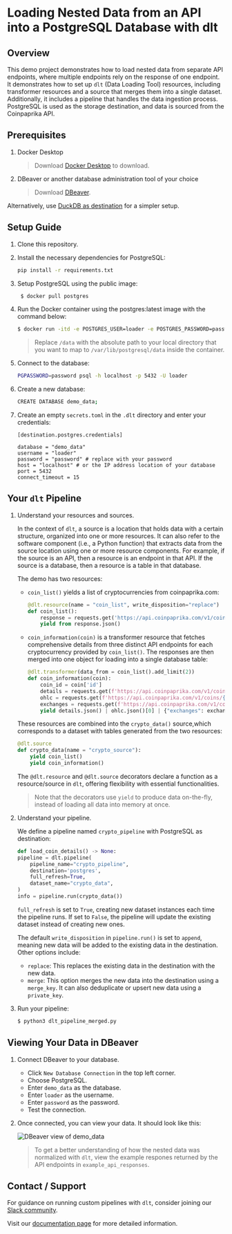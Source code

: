 # Loading Nested Data from an API into a PostgreSQL Database with dlt

## Overview

This demo project demonstrates how to load nested data from separate API endpoints, where multiple endpoints rely on the response of one endpoint. It demonstrates how to set up `dlt` (Data Loading Tool) resources, including transformer resources and a source that merges them into a single dataset. Additionally, it includes a pipeline that handles the data ingestion process. PostgreSQL is used as the storage destination, and data is sourced from the Coinpaprika API.


## Prerequisites
 
1. Docker Desktop

    > Download [Docker Desktop](https://www.docker.com/products/docker-desktop/) to download.

2. DBeaver or another database administration tool of your choice

    > Download [DBeaver](https://dbeaver.io/download/).

Alternatively, use [DuckDB as destination](https://dlthub.com/docs/getting-started) for a simpler setup.
    
## Setup Guide

1. Clone this repository.

2. Install the necessary dependencies for PostgreSQL:

    ```bash
    pip install -r requirements.txt
    ```

3. Setup PostgreSQL using the public image:

   ```bash
    $ docker pull postgres
    ```

4. Run the Docker container using the postgres:latest image with the command below:

    ```bash
    $ docker run -itd -e POSTGRES_USER=loader -e POSTGRES_PASSWORD=password -p 5432:5432 -v /data:/var/lib/postgresql/data --name postgresql postgres    
    ```

    > Replace `/data` with the absolute path to your local directory that you want to map to `/var/lib/postgresql/data` inside the container.

5. Connect to the database:

    ```bash
    PGPASSWORD=password psql -h localhost -p 5432 -U loader     
    ```

6. Create a new database:

    ```bash
    CREATE DATABASE demo_data;
    ```

7. Create an empty `secrets.toml` in the `.dlt` directory and enter your credentials:

    ```env
    [destination.postgres.credentials]

    database = "demo_data"
    username = "loader"
    password = "password" # replace with your password
    host = "localhost" # or the IP address location of your database
    port = 5432
    connect_timeout = 15    
    ```

## Your `dlt` Pipeline

1. Understand your resources and sources.

    In the context of `dlt`, a source is a location that holds data with a certain structure, organized into one or more resources. It can also refer to the software component (i.e., a Python function) that extracts data from the source location using one or more resource components. For example, if the source is an API, then a resource is an endpoint in that API. If the source is a database, then a resource is a table in that database.

    The demo has two resources:

    - `coin_list()` yields a list of cryptocurrencies from coinpaprika.com:

        ```python
        @dlt.resource(name = "coin_list", write_disposition="replace")
        def coin_list():
            response = requests.get('https://api.coinpaprika.com/v1/coins')
            yield from response.json()
        ```
    - `coin_information(coin)` is a transformer resource that fetches comprehensive details from three distinct API endpoints for each cryptocurrency provided by `coin_list()`. The responses are then merged into one object for loading into a single database table:

        ```python
        @dlt.transformer(data_from = coin_list().add_limit(2)) 
        def coin_information(coin):
            coin_id = coin['id']
            details = requests.get(f'https://api.coinpaprika.com/v1/coins/{coin_id}')
            ohlc = requests.get(f'https://api.coinpaprika.com/v1/coins/{coin_id}/ohlcv/latest')
            exchanges = requests.get(f'https://api.coinpaprika.com/v1/coins/{coin_id}/exchanges')
            yield details.json() | ohlc.json()[0] | {"exchanges": exchanges.json()}
        ```
    These resources are combined into the `crypto_data()` source,which corresponds to a dataset with tables generated from the two resources:

    ```python
    @dlt.source
    def crypto_data(name = "crypto_source"):
        yield coin_list()
        yield coin_information()        
    ```

    The `@dlt.resource` and `@dlt.source` decorators declare a function as a resource/source in `dlt`, offering flexibility with essential functionalities. 

    > Note that the decorators use `yield` to produce data on-the-fly, instead of loading all data into memory at once. 

2. Understand your pipeline.

    We define a pipeline named `crypto_pipeline` with PostgreSQL as destination:

    ```python
    def load_coin_details() -> None:
    pipeline = dlt.pipeline(
        pipeline_name="crypto_pipeline",
        destination='postgres',
        full_refresh=True,
        dataset_name="crypto_data",
    )
    info = pipeline.run(crypto_data())
    ```
    `full_refresh` is set to `True`, creating new dataset instances each time the pipeline runs. If set to `False`, the pipeline will update the existing dataset instead of creating new ones.

    The default `write_disposition` in `pipeline.run()` is set to `append`, meaning new data will be added to the existing data in the destination. Other options include:

    - `replace`: This replaces the existing data in the destination with the new data.
    - `merge`: This option merges the new data into the destination using a `merge_key`. It can also deduplicate or upsert new data using a `private_key`.


3. Run your pipeline:

    ```bash
    $ python3 dlt_pipeline_merged.py
    ```

## Viewing Your Data in DBeaver

1. Connect DBeaver to your database.

    - Click `New Database Connection` in the top left corner.
    - Choose PostgreSQL.
    - Enter `demo_data` as the database.
    - Enter `loader` as the username.
    - Enter `password` as the password.
    - Test the connection.

2. Once connected, you can view your data. It should look like this:

    ![DBeaver view of demo_data](https://storage.googleapis.com/dlt-blog-images/belgrade_demo_DBeaver.png)

    > To get a better understanding of how the nested data was normalized with `dlt`, view the example respones returned by the API endpoints in `example_api_responses`.

## Contact / Support
For guidance on running custom pipelines with `dlt`, consider joining our [Slack community](https://dlthub-community.slack.com).

Visit our [documentation page](https://dlthub.com/docs/intro) for more detailed information.